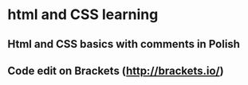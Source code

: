# html and CSS learning

## Html and CSS basics with comments in Polish
## Code edit on Brackets (http://brackets.io/)

